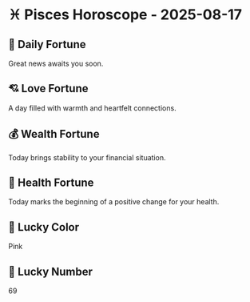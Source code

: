# ♓ Pisces Horoscope - 2025-08-17

## 🎯 Daily Fortune

Great news awaits you soon.

## 💘 Love Fortune

A day filled with warmth and heartfelt connections.

## 💰 Wealth Fortune

Today brings stability to your financial situation.

## 🌱 Health Fortune

Today marks the beginning of a positive change for your health.

## 🎨 Lucky Color

Pink

## 🔢 Lucky Number

69
